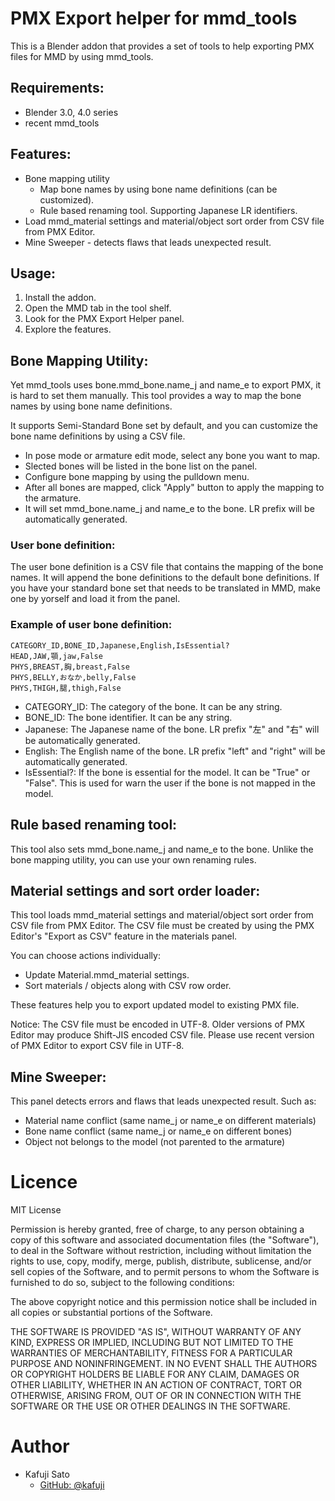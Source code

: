 # PMX Export helper for mmd_tools

This is a Blender addon that provides a set of tools to help exporting PMX files for MMD by using mmd_tools.

## Requirements:

- Blender 3.0, 4.0 series
- recent mmd_tools

## Features:

- Bone mapping utility
  - Map bone names by using bone name definitions (can be customized).
  - Rule based renaming tool. Supporting Japanese LR identifiers.
- Load mmd_material settings and material/object sort order from CSV file from PMX Editor.
- Mine Sweeper - detects flaws that leads unexpected result.

## Usage:

1. Install the addon.
2. Open the MMD tab in the tool shelf.
3. Look for the PMX Export Helper panel.
4. Explore the features.

## Bone Mapping Utility:

Yet mmd_tools uses bone.mmd_bone.name_j and name_e to export PMX, it is hard to set them manually. This tool provides a way to map the bone names by using bone name definitions.

It supports Semi-Standard Bone set by default, and you can customize the bone name definitions by using a CSV file.

- In pose mode or armature edit mode, select any bone you want to map.
- Slected bones will be listed in the bone list on the panel.
- Configure bone mapping by using the pulldown menu.
- After all bones are mapped, click "Apply" button to apply the mapping to the armature.
- It will set mmd_bone.name_j and name_e to the bone. LR prefix will be automatically generated.

### User bone definition:

The user bone definition is a CSV file that contains the mapping of the bone names.
It will append the bone definitions to the default bone definitions.
If you have your standard bone set that needs to be translated in MMD, make one by yorself and load it from the panel.

### Example of user bone definition:

```csv
CATEGORY_ID,BONE_ID,Japanese,English,IsEssential?
HEAD,JAW,顎,jaw,False
PHYS,BREAST,胸,breast,False
PHYS,BELLY,おなか,belly,False
PHYS,THIGH,腿,thigh,False
```


- CATEGORY_ID: The category of the bone. It can be any string.
- BONE_ID: The bone identifier. It can be any string.
- Japanese: The Japanese name of the bone. LR prefix "左" and "右" will be automatically generated.
- English: The English name of the bone. LR prefix "left" and "right" will be automatically generated.
- IsEssential?: If the bone is essential for the model. It can be "True" or "False". This is used for warn the user if the bone is not mapped in the model.


## Rule based renaming tool:

This tool also sets mmd_bone.name_j and name_e to the bone.
Unlike the bone mapping utility, you can use your own renaming rules.

## Material settings and sort order loader:

This tool loads mmd_material settings and material/object sort order from CSV file from PMX Editor.
The CSV file must be created by using the PMX Editor's "Export as CSV" feature in the materials panel.

You can choose actions individually:
  - Update Material.mmd_material settings.
  - Sort materials / objects along with CSV row order.

These features help you to export updated model to existing PMX file.

Notice: The CSV file must be encoded in UTF-8. Older versions of PMX Editor may produce Shift-JIS encoded CSV file. Please use recent version of PMX Editor to export CSV file in UTF-8.


## Mine Sweeper:

This panel detects errors and flaws that leads unexpected result.
Such as:

- Material name conflict (same name_j or name_e on different materials)
- Bone name conflict (same name_j or name_e on different bones)
- Object not belongs to the model (not parented to the armature)


# Licence

MIT License

Permission is hereby granted, free of charge, to any person obtaining a copy
of this software and associated documentation files (the "Software"), to deal
in the Software without restriction, including without limitation the rights
to use, copy, modify, merge, publish, distribute, sublicense, and/or sell
copies of the Software, and to permit persons to whom the Software is
furnished to do so, subject to the following conditions:

The above copyright notice and this permission notice shall be included in all
copies or substantial portions of the Software.

THE SOFTWARE IS PROVIDED "AS IS", WITHOUT WARRANTY OF ANY KIND, EXPRESS OR
IMPLIED, INCLUDING BUT NOT LIMITED TO THE WARRANTIES OF MERCHANTABILITY,
FITNESS FOR A PARTICULAR PURPOSE AND NONINFRINGEMENT. IN NO EVENT SHALL THE
AUTHORS OR COPYRIGHT HOLDERS BE LIABLE FOR ANY CLAIM, DAMAGES OR OTHER
LIABILITY, WHETHER IN AN ACTION OF CONTRACT, TORT OR OTHERWISE, ARISING FROM,
OUT OF OR IN CONNECTION WITH THE SOFTWARE OR THE USE OR OTHER DEALINGS IN THE
SOFTWARE.

# Author

- Kafuji Sato
  - [GitHub: @kafuji](https://github.com/kafuji/)
